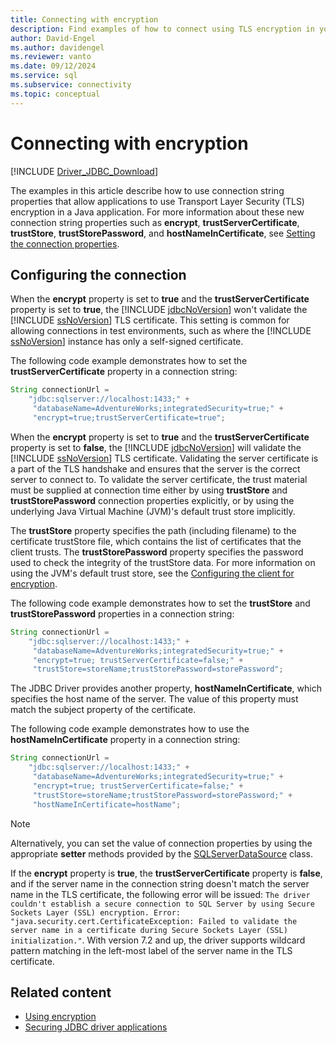 ```yaml
---
title: Connecting with encryption
description: Find examples of how to connect using TLS encryption in your Java application by using the JDBC driver for SQL Server.
author: David-Engel
ms.author: davidengel
ms.reviewer: vanto
ms.date: 09/12/2024
ms.service: sql
ms.subservice: connectivity
ms.topic: conceptual
---
```

# Connecting with encryption

[!INCLUDE [Driver_JDBC_Download](../../includes/driver_jdbc_download.md)]

The examples in this article describe how to use connection string properties that allow applications to use Transport Layer Security (TLS) encryption in a Java application. For more information about these new connection string properties such as **encrypt**, **trustServerCertificate**, **trustStore**, **trustStorePassword**, and **hostNameInCertificate**, see [Setting the connection properties](setting-the-connection-properties.md).

## Configuring the connection

When the **encrypt** property is set to **true** and the **trustServerCertificate** property is set to **true**, the [!INCLUDE [jdbcNoVersion](../../includes/jdbcnoversion_md.md)] won't validate the [!INCLUDE [ssNoVersion](../../includes/ssnoversion-md.md)] TLS certificate. This setting is common for allowing connections in test environments, such as where the [!INCLUDE [ssNoVersion](../../includes/ssnoversion-md.md)] instance has only a self-signed certificate.

The following code example demonstrates how to set the **trustServerCertificate** property in a connection string:

```java
String connectionUrl =
    "jdbc:sqlserver://localhost:1433;" +
     "databaseName=AdventureWorks;integratedSecurity=true;" +
     "encrypt=true;trustServerCertificate=true";
```

When the **encrypt** property is set to **true** and the **trustServerCertificate** property is set to **false**, the [!INCLUDE [jdbcNoVersion](../../includes/jdbcnoversion_md.md)] will validate the [!INCLUDE [ssNoVersion](../../includes/ssnoversion-md.md)] TLS certificate. Validating the server certificate is a part of the TLS handshake and ensures that the server is the correct server to connect to. To validate the server certificate, the trust material must be supplied at connection time either by using **trustStore** and **trustStorePassword** connection properties explicitly, or by using the underlying Java Virtual Machine (JVM)'s default trust store implicitly.

The **trustStore** property specifies the path (including filename) to the certificate trustStore file, which contains the list of certificates that the client trusts. The **trustStorePassword** property specifies the password used to check the integrity of the trustStore data. For more information on using the JVM's default trust store, see the [Configuring the client for encryption](configuring-the-client-for-ssl-encryption.md).

The following code example demonstrates how to set the **trustStore** and **trustStorePassword** properties in a connection string:

```java
String connectionUrl =
    "jdbc:sqlserver://localhost:1433;" +
     "databaseName=AdventureWorks;integratedSecurity=true;" +
     "encrypt=true; trustServerCertificate=false;" +
     "trustStore=storeName;trustStorePassword=storePassword";
```

The JDBC Driver provides another property, **hostNameInCertificate**, which specifies the host name of the server. The value of this property must match the subject property of the certificate.

The following code example demonstrates how to use the **hostNameInCertificate** property in a connection string:

```java
String connectionUrl =
    "jdbc:sqlserver://localhost:1433;" +
     "databaseName=AdventureWorks;integratedSecurity=true;" +
     "encrypt=true; trustServerCertificate=false;" +
     "trustStore=storeName;trustStorePassword=storePassword;" +
     "hostNameInCertificate=hostName";
```

> [!NOTE]  
> Alternatively, you can set the value of connection properties by using the appropriate **setter** methods provided by the [SQLServerDataSource](reference/sqlserverdatasource-class.md) class.

If the **encrypt** property is **true**, the **trustServerCertificate** property is **false**, and if the server name in the connection string doesn't match the server name in the TLS certificate, the following error will be issued: `The driver couldn't establish a secure connection to SQL Server by using Secure Sockets Layer (SSL) encryption. Error: "java.security.cert.CertificateException: Failed to validate the server name in a certificate during Secure Sockets Layer (SSL) initialization."`. With version 7.2 and up, the driver supports wildcard pattern matching in the left-most label of the server name in the TLS certificate.

## Related content

- [Using encryption](using-ssl-encryption.md)
- [Securing JDBC driver applications](securing-jdbc-driver-applications.md)
